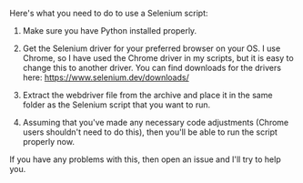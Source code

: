 Here's what you need to do to use a Selenium script:

1) Make sure you have Python installed properly.

2) Get the Selenium driver for your preferred browser on your OS. I use Chrome, so I have used the Chrome driver in my scripts, but it is easy to change this to another driver.
You can find downloads for the drivers here: https://www.selenium.dev/downloads/

3) Extract the webdriver file from the archive and place it in the same folder as the Selenium script that you want to run.

4) Assuming that you've made any necessary code adjustments (Chrome users shouldn't need to do this), then you'll be able to run the script properly now.

If you have any problems with this, then open an issue and I'll try to help you.
